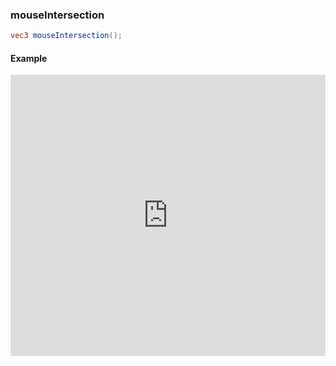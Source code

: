 ### mouseIntersection

```glsl
vec3 mouseIntersection();
```

#### Example
<iframe width="100%" height="450px" src="https://shaderpark.com/sculpture/-LVeH0-GW-m_-7eA0iHn?&example=true&embed=true" frameborder="0"></iframe>
